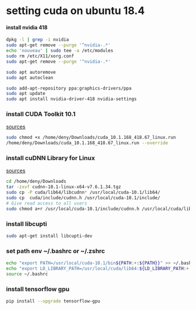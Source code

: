 # setting cuda on ubuntu 18.4

#### install nvidia 418

```bash
dpkg -l | grep -i nvidia
sudo apt-get remove --purge '^nvidia-.*'
echo 'nouveau' | sudo tee -a /etc/modules
sudo rm /etc/X11/xorg.conf
sudo apt-get remove --purge '^nvidia-.*'

sudo apt autoremove
sudo apt autoclean

sudo add-apt-repository ppa:graphics-drivers/ppa
sudo apt update
sudo apt install nvidia-driver-418 nvidia-settings
```

### install CUDA Toolkit 10.1 

[sources](https://developer.nvidia.com/cuda-downloads?target_os=Linux&target_arch=x86_64&target_distro=Ubuntu&target_version=1804&target_type=runfilelocal)


```bash
sudo chmod +x /home/deny/Downloads/cuda_10.1.168_418.67_linux.run
/home/deny/Downloads/cuda_10.1.168_418.67_linux.run --override
```

### install cuDNN Library for Linux 
[sources](https://developer.nvidia.com/rdp/cudnn-download)

```bash
cd /home/deny/Downloads
tar -zxvf cudnn-10.1-linux-x64-v7.6.1.34.tgz
sudo cp -P cuda/lib64/libcudnn* /usr/local/cuda-10.1/lib64/
sudo cp  cuda/include/cudnn.h /usr/local/cuda-10.1/include/
# Give read access to all users
sudo chmod a+r /usr/local/cuda-10.1/include/cudnn.h /usr/local/cuda/lib64/libcudnn*
```

### install libcupti

```bash
sudo apt-get install libcupti-dev
```

### set path env ~/.bashrc or ~/.zshrc

```bash
echo "export PATH=/usr/local/cuda-10.1/bin${PATH:+:${PATH}}" >> ~/.bashrc
echo "export LD_LIBRARY_PATH=/usr/local/cuda/lib64:${LD_LIBRARY_PATH:+:${LD_LIBRARY_PATH}}" >> ~/.bashrc
source ~/.bashrc
```
### install tensorflow gpu

```bash
pip install --upgrade tensorflow-gpu
```



